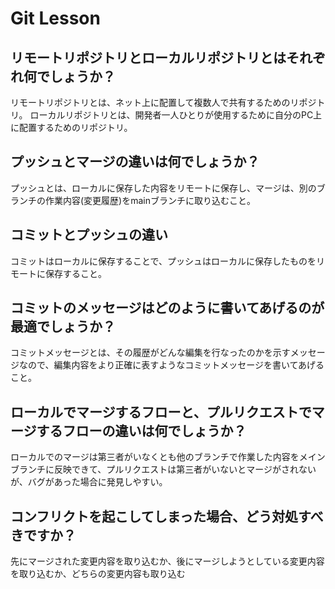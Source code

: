 # Git Lesson

## リモートリポジトリとローカルリポジトリとはそれぞれ何でしょうか？

リモートリポジトリとは、ネット上に配置して複数人で共有するためのリポジトリ。
ローカルリポジトリとは、開発者一人ひとりが使用するために自分のPC上に配置するためのリポジトリ。

## プッシュとマージの違いは何でしょうか？

プッシュとは、ローカルに保存した内容をリモートに保存し、マージは、別のブランチの作業内容(変更履歴)をmainブランチに取り込むこと。

## コミットとプッシュの違い

コミットはローカルに保存することで、プッシュはローカルに保存したものをリモートに保存すること。

## コミットのメッセージはどのように書いてあげるのが最適でしょうか？

コミットメッセージとは、その履歴がどんな編集を行なったのかを示すメッセージなので、編集内容をより正確に表すようなコミットメッセージを書いてあげること。

## ローカルでマージするフローと、プルリクエストでマージするフローの違いは何でしょうか？

ローカルでのマージは第三者がいなくとも他のブランチで作業した内容をメインブランチに反映できて、プルリクエストは第三者がいないとマージがされないが、バグがあった場合に発見しやすい。

## コンフリクトを起こしてしまった場合、どう対処すべきですか？

先にマージされた変更内容を取り込むか、後にマージしようとしている変更内容を取り込むか、どちらの変更内容も取り込む